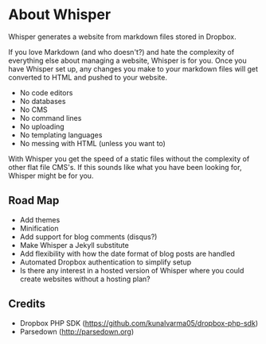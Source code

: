 <!---
title: About Whisper
published: true
--->

# About Whisper

Whisper generates a website from markdown files stored in Dropbox. 

If you love Markdown (and who doesn't?) and hate the complexity of everything else about managing a website, Whisper is for you. Once you have Whisper set up, any changes you make to your markdown files will get converted to HTML and pushed to your website. 

- No code editors
- No databases
- No CMS
- No command lines
- No uploading
- No templating languages
- No messing with HTML (unless you want to)

With Whisper you get the speed of a static files without the complexity of other flat file CMS's. If this sounds like what you have been looking for, Whisper might be for you.

## Road Map
- Add themes
- Minification
- Add support for blog comments (disqus?)
- Make Whisper a Jekyll substitute
- Add flexibility with how the date format of blog posts are handled
- Automated Dropbox authentication to simplify setup
- Is there any interest in a hosted version of Whisper where you could create websites without a hosting plan?

## Credits
- Dropbox PHP SDK (https://github.com/kunalvarma05/dropbox-php-sdk)
- Parsedown (http://parsedown.org)